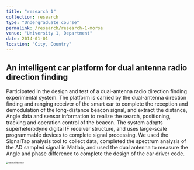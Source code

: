 ```yaml
---
title: "research 1"
collection: research
type: "Undergraduate course"
permalink: /research/research-1-morse
venue: "University 1, Department"
date: 2014-01-01
location: "City, Country"
---
```


An intelligent car platform for dual antenna radio direction finding  
------

Participated in the design and test of a dual-antenna radio direction finding experimental system. The platform is carried by the dual-antenna direction finding and ranging receiver of the smart car to complete the reception and demodulation of the long-distance beacon signal, and extract the distance, Angle data and sensor information to realize the search, positioning, tracking and operation control of the beacon. The system adopts superheterodyne digital IF receiver structure, and uses large-scale programmable devices to complete signal processing. We used the SignalTap analysis tool to collect data, completed the spectrum analysis of the AD sampled signal in Matlab, and used the dual antenna to measure the Angle and phase difference to complete the design of the car driver code.

<img src="research1-Morsecar.png" alt="research1-Morsecar" style="zoom: 33%;" />

